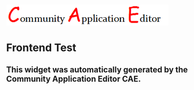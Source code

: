![CAE](https://github.com/PhilCAEOrg/CAE-Deployment-Temp/blob/gh-pages/frontendComponent-7023/img/logo.png)  

Frontend Test
===================


This widget was automatically generated by the Community Application Editor CAE.  
---------------
